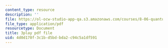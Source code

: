 ```yaml
---
content_type: resource
description: ''
file: https://ol-ocw-studio-app-qa.s3.amazonaws.com/courses/8-06-quantum-physics-iii-spring-2018/4d0d170f3c1bd5bdbda2c94c5a1df591_gX2y3PHMmnk.pdf
file_type: application/pdf
resourcetype: Document
title: 3play pdf file
uid: 4d0d170f-3c1b-d5bd-bda2-c94c5a1df591
---
```

